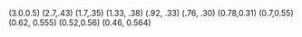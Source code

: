 (3.0.0.5)
(2.7,.43)
(1.7,.35)
(1.33, .38)
(.92, .33)
(.76, .30)
(0.78,0.31)
(0.7,0.55)
(0.62, 0.555)
(0.52,0.56)
(0.46, 0.564)